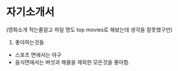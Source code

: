 # 자기소개서

(영화소개 적는줄알고 파일 명도 top movies로 해놨는데 생각을 잘못했구만)

1. 좋아하는것들
- 스포츠 면에서는 야구
- 음식면에서는 버섯과 해물을 제외한 모든것을 좋아함.